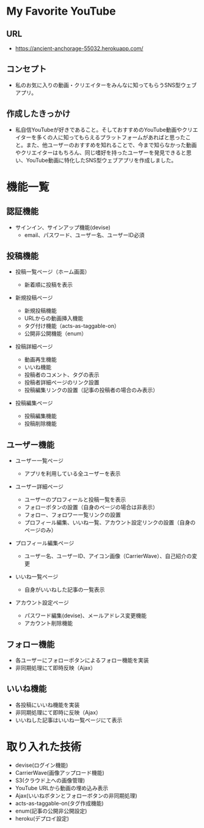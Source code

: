 # My Favorite YouTube

## URL
* https://ancient-anchorage-55032.herokuapp.com/

## コンセプト
* 私のお気に入りの動画・クリエイターをみんなに知ってもらうSNS型ウェブアプリ。

## 作成したきっかけ
* 私自信YouTubeが好きであること。そしておすすめのYouTube動画やクリエイターを多くの人に知ってもらえるプラットフォームがあればと思ったこと。また、他ユーザーのおすすめを知れることで、今まで知らなかった動画やクリエイターはもちろん、同じ嗜好を持ったユーザーを発見できると思い、YouTube動画に特化したSNS型ウェブアプリを作成しました。

# 機能一覧
## 認証機能
* サインイン、サインアップ機能(devise)
  * email、パスワード、ユーザー名、ユーザーID必須


## 投稿機能
* 投稿一覧ページ（ホーム画面）
  * 新着順に投稿を表示

* 新規投稿ページ
  * 新規投稿機能
  * URLからの動画挿入機能
  * タグ付け機能（acts-as-taggable-on）
  * 公開非公開機能（enum）

* 投稿詳細ページ
  * 動画再生機能
  * いいね機能
  * 投稿者のコメント、タグの表示
  * 投稿者詳細ページのリンク設置
  * 投稿編集リンクの設置（記事の投稿者の場合のみ表示）

* 投稿編集ページ
  * 投稿編集機能
  * 投稿削除機能


## ユーザー機能
* ユーザー一覧ページ
  * アプリを利用している全ユーザーを表示

* ユーザー詳細ページ
  * ユーザーのプロフィールと投稿一覧を表示
  * フォローボタンの設置（自身のページの場合は非表示）
  * フォロー、フォロワー一覧リンクの設置
  * プロフィール編集、いいね一覧、アカウント設定リンクの設置（自身のページのみ）

* プロフィール編集ページ
  * ユーザー名、ユーザーID、アイコン画像（CarrierWave）、自己紹介の変更

* いいね一覧ページ
  * 自身がいいねした記事の一覧表示

* アカウント設定ページ
  * パスワード編集(devise)、メールアドレス変更機能
  * アカウント削除機能

## フォロー機能
* 各ユーザーにフォローボタンによるフォロー機能を実装
* 非同期処理にて即時反映（Ajax）

## いいね機能
* 各投稿にいいね機能を実装
* 非同期処理にて即時に反映（Ajax）
* いいねした記事はいいね一覧ページにて表示
 

# 取り入れた技術
* devise(ログイン機能)
* CarrierWave(画像アップロード機能)
* S3(クラウド上への画像管理)
* YouTube URLから動画の埋め込み表示
* Ajax(いいねボタンとフォローボタンの非同期処理)
* acts-as-taggable-on(タグ作成機能)
* enum(記事の公開非公開設定)
* heroku(デプロイ設定)


